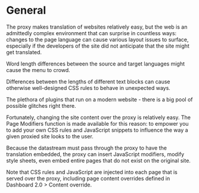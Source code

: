 # General

The proxy makes translation of websites relatively easy, but the web is an admittedly complex environment that can surprise in countless ways: changes to the page language can cause various layout issues to surface, especially if the developers of the site did not anticipate that the site might get translated.

Word length differences between the source and target languages might cause the menu to crowd. 

Differences between the lengths of different text blocks can cause otherwise well-designed CSS rules to behave in unexpected ways. 

The plethora of plugins that run on a modern website - there is a big pool of possible glitches right there.

Fortunately, changing the site content over the proxy is relatively easy. The Page Modifiers function is made available for this reason: to empower you to add your own CSS rules and JavaScript snippets to influence the way a given proxied site looks to the user.

Because the datastream must pass through the proxy to have the translation embedded, the proxy can insert JavaScript modifiers, modify style sheets, even embed entire pages that do not exist on the original site.

Note that CSS rules and JavaScript are injected into each page that is served over the proxy, including page content overrides defined in Dashboard 2.0 > Content override.

